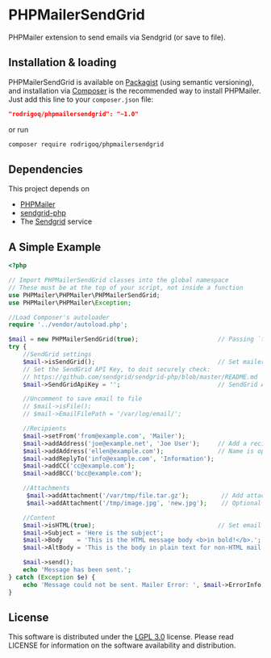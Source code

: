 # PHPMailerSendGrid
PHPMailer extension to send emails via Sendgrid (or save to file).

## Installation & loading

PHPMailerSendGrid is available on [Packagist](https://packagist.org/packages/rodrigoq/phpmailersendgrid) (using semantic versioning), and installation via [Composer](https://getcomposer.org) is the recommended way to install PHPMailer. Just add this line to your `composer.json` file:

```json
"rodrigoq/phpmailersendgrid": "~1.0"
```

or run

```sh
composer require rodrigoq/phpmailersendgrid
```

## Dependencies

This project depends on

* [PHPMailer](https://github.com/PHPMailer/PHPMailer)
* [sendgrid-php](https://github.com/sendgrid/sendgrid-php)
* The [Sendgrid](https://sendgrid.com) service

## A Simple Example
```php
<?php

// Import PHPMailerSendGrid classes into the global namespace
// These must be at the top of your script, not inside a function
use PHPMailer\PHPMailer\PHPMailerSendGrid;
use PHPMailer\PHPMailer\Exception;

//Load Composer's autoloader
require '../vendor/autoload.php';

$mail = new PHPMailerSendGrid(true);                      // Passing `true` enables exceptions
try {
    //SendGrid settings
    $mail->isSendGrid();                                  // Set mailer to use SendGrid
    // Set the SendGrid API Key, to doit securely check:
    // https://github.com/sendgrid/sendgrid-php/blob/master/README.md
    $mail->SendGridApiKey = '';                           // SendGrid API Key.

    //Uncomment to save email to file
    // $mail->isFile();
    // $mail->EmailFilePath = '/var/log/email/';

    //Recipients
    $mail->setFrom('from@example.com', 'Mailer');
    $mail->addAddress('joe@example.net', 'Joe User');     // Add a recipient
    $mail->addAddress('ellen@example.com');               // Name is optional
    $mail->addReplyTo('info@example.com', 'Information');
    $mail->addCC('cc@example.com');
    $mail->addBCC('bcc@example.com');

    //Attachments
	 $mail->addAttachment('/var/tmp/file.tar.gz');         // Add attachments
	 $mail->addAttachment('/tmp/image.jpg', 'new.jpg');    // Optional name

    //Content
    $mail->isHTML(true);                                  // Set email format to HTML
    $mail->Subject = 'Here is the subject';
    $mail->Body    = 'This is the HTML message body <b>in bold!</b>.';
    $mail->AltBody = 'This is the body in plain text for non-HTML mail clients.';

    $mail->send();
    echo 'Message has been sent.';
} catch (Exception $e) {
    echo 'Message could not be sent. Mailer Error: ', $mail->ErrorInfo;
}
```

## License
This software is distributed under the [LGPL 3.0](http://www.gnu.org/licenses/lgpl-3.0.html) license. Please read LICENSE for information on the software availability and distribution.

